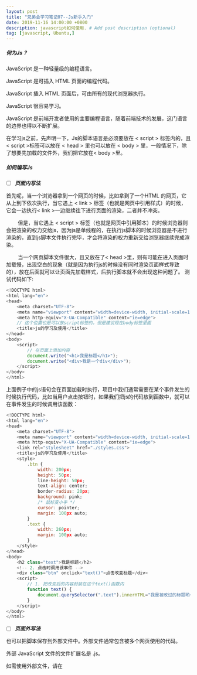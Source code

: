 ```yaml
---
layout: post
title: "兄弟会学习笔记07--Js新手入门"
date: 2019-11-16 14:00:00 +0800
description: javascript如何使用. # Add post description (optional)
tag: [javascript, Ubuntu,]
---
```


##### 何为Js？

JavaScript 是一种轻量级的编程语言。

JavaScript 是可插入 HTML 页面的编程代码。

JavaScript 插入 HTML 页面后，可由所有的现代浏览器执行。

JavaScript 很容易学习。

JavaScript 是前端开发者使用的主要编程语言，随着前端技术的发展，这门语言的边界也得以不断扩展。

在学习js之前，先声明一下，Js的脚本语言是必须要放在 < script > 标签内的，且< script >标签可以放在 < head > 里也可以放在 < body > 里，一般情况下，除了想要先加载的文件外，我们把它放在< body >里。

##### 如何编写Js

- [ ] ***页面内写法***

 首先呢，当一个浏览器拿到一个网页的时候，比如拿到了一个HTML 的网页，它从上到下依次执行，当它遇上 < link > 标签（也就是网页中引用样式）的时候，它会一边执行< link >一边继续往下进行页面的渲染，二者并不冲突。

   但是，当它遇上 < script > 标签（也就是网页中引用脚本）的时候浏览器则会把渲染的权力交给js，因为js是单线程的，在执行js脚本的时候浏览器是不进行渲染的，直到js脚本文件执行完毕，才会将渲染的权力重新交给浏览器继续完成渲染。

   当一个网页脚本文件很大，且又放在了< head >里，则有可能在进入页面时加载慢，出现空白的现象（就是因为执行js的时候没有同时渲染页面样式导致的），放在后面就可以让页面先加载样式，后执行脚本就不会出现这种问题了。
测试代码如下:

```javascript
<!DOCTYPE html>
<html lang="en">
<head>
    <meta charset="UTF-8">
    <meta name="viewport" content="width=device-width, initial-scale=1.0">
    <meta http-equiv="X-UA-Compatible" content="ie=edge">
    // 这个位置也是可以放script标签的，但是建议现在body标签里面
    <title>js的学习及使用</title>
</head>
<body>
    <script>
        // 在页面上添加内容
        document.write("<h1>我是标题</h1>");
        document.write("<div>我是一个div</div>");
    </script>
</body>
</html>
```

  上面例子中的js语句会在页面加载时执行，项目中我们通常需要在某个事件发生的时候执行代码，比如当用户点击按钮时，如果我们把js的代码放到函数中，就可以在事件发生的时候调用该函数：

```javascript
<!DOCTYPE html>
<html lang="en">
<head>
    <meta charset="UTF-8">
    <meta name="viewport" content="width=device-width, initial-scale=1.0">
    <meta http-equiv="X-UA-Compatible" content="ie=edge">
    <link rel="stylesheet" href="./styles.css">
    <title>js的学习及使用</title>
    <style>
        .btn {
            width: 200px;
            height: 50px;
            line-height: 50px;
            text-align: center;
            border-radius: 20px;
            background: pink;
            /* 鼠标变小手 */
            cursor: pointer;
            margin: 100px auto;
        }
        .text {
            width: 260px;
            margin: 100px auto;
        }
    </style>
</head>
<body>
    <h2 class="text">我是标题</h2>
    <!-- 2. 点击时调用该事件 -->
    <div class="btn" onclick="text()">点击改变标题</div>
    <script>
        // 1. 把改变后的内容封装在这个text()函数内
        function text() {
            document.querySelector(".text").innerHTML="我是被改过的标题哟~~"
        }
    </script>
</body>
</html>
```

- [ ] ***页面外写法***

也可以把脚本保存到外部文件中。外部文件通常包含被多个网页使用的代码。

外部 JavaScript 文件的文件扩展名是 .js。

如需使用外部文件，请在 <script> 标签的 "src" 属性中设置该 .js 文件：

```javascript
<!DOCTYPE html>
<html>
<body>
<script src="myScript.js"></script>
</body>
</html>
```

`注意：外部脚本不能包含 <script> 标签。`

##### 常用Js语法

弹窗

```javascript
alert('我是一个alert弹窗!');
confirm('我是confirm弹窗');
prompt('你吃饭了没?');
```

变量

```javascript
var 变量的名字; // 此时变量仅仅被创建，但是没有存储数据
var 变量的名字 = 变量的值; // 变量不仅仅被创建了，而且还被存储数据
var num = 10 + 2; // 创建了一个变量，变量名叫做num ,并且将数据10 存储到了变量num当中。
// num 相当于存储了10+2这个表达式的结果 
// console.log()里面如果输出的是一段话，那么这段话外面一定要使用引号 
// 如果console.log()里面输出的是一个表达式或者变量，那么就不需要引号。
console.log("尹志平真帅");
// console.log(尹志平真帅); // 此时本条语句会报错，程序会把`尹志平真帅`当做一个变量 
console.log(num);
var _name; // 正确的命名规范
var $age ; // 正确的命名规范
var 1ppp; // 错误的命名
```

第一个字符，可以是任意 Unicode 字母（包括英文字母和其他语言的字母），以及美元符号（$）和下划线（_）。

第二个字符及后面的字符，除了 Unicode 字母、美元符号和下划线，还可以用数字0-9。

`总结起来：就是开头字母可以是英文、字母、下划线、$等。但是不能以数字开头。`

##### 如何通过Js控制Html元素

通过document.getElementById()这个API来获取网页节点。

 

```javascript
<!DOCTYPE html>
<html lang="en">
<head>
<meta charset="UTF-8">
<title>获取页面元素</title>
</head>
<body>
<div id="d1">
hello,world!
</div>
</body>
<script>
// 在当前网页文档中获取元素，通过元素的id值来获取元素
var oDiv = document.getElementById('d1');
console.log(oDiv);
</script>
</html>
```

可以通过element.innerHTML属性获取元素内的内容。

如果目标元素是input，我们需要获取的是input的内部的值,可以通过value属性来获取input当中的值。获取其他标签里面的内容，需要使用innerHTML.

```javascript
<!DOCTYPE html>
<html lang="en">
<head>
<meta charset="UTF-8">
<title>获取页面元素</title>
</head>
<body>
<div id="d1">
hello,world!
</div>
<input type="text" id="name" value="张三">
</body>
<script>
// 在当前网页文档中获取元素，通过元素的id值来获取元素
var oDiv = document.getElementById('d1');
console.log(oDiv);
var content = oDiv.innerHTML;
console.log(content); 
// 获取一个input里面value的值
var oInput = document.getElementById('name');
console.log(oInput);
var oInput_value = oInput.value;
console.log(oInput_value);
</script>
</html>
```

##### 数据类型

js当中数据类型分为两类：原始数据类型和引用数据类型。

原始类型又称之为基础数据类型，而引用数据类型又称之为对象类型。

原始类型:

    Boolean
    Null
    Undefined
    Number
    String
    Symbol

引用数据类型:

    Object
    Array
    Function
    Date
    Math
    RegExp
二者在内存中存储的位置不同。具体来讲，原始数据类型存储在栈中。而引用数据类型实际存在内存的堆中
。而如果把某个引用数据类型的数据存储到了一个变量当中，本质上是把数据在堆中的位置存储在了变量中，而
变量存储在内存的栈中。

参看资料：

[小白日记](https://www.runoob.com/js/js-output.html)

[新手笔记](https://www.cnblogs.com/zhaohongcheng/p/10839412.html)

